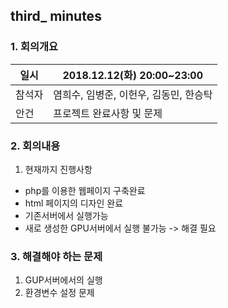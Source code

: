 ## third_ minutes

### 1. 회의개요

| 일시    |2018.12.12(화) 20:00~23:00     |
| --------|-------------------------------|
| 참석자  |염희수, 임병준, 이헌우, 김동민, 한승탁|
| 안건    |프로젝트 완료사항 및 문제   |


### 2. 회의내용

 1. 현재까지 진행사항
  - php를 이용한 웹페이지 구축완료
  - html 페이지의 디자인 완료
  - 기존서버에서 실행가능
  - 새로 생성한 GPU서버에서 실행 불가능 -> 해결 필요
  
 
 ### 3. 해결해야 하는 문제

  1. GUP서버에서의 실행
  2. 환경변수 설정 문제  

